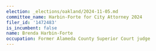 ```yaml
---
election: _elections/oakland/2024-11-05.md
committee_name: Harbin-Forte for City Attorney 2024
filer_id: '1472483'
is_incumbent: false
name: Brenda Harbin-Forte
occupation: Former Alameda County Superior Court judge
---
```

